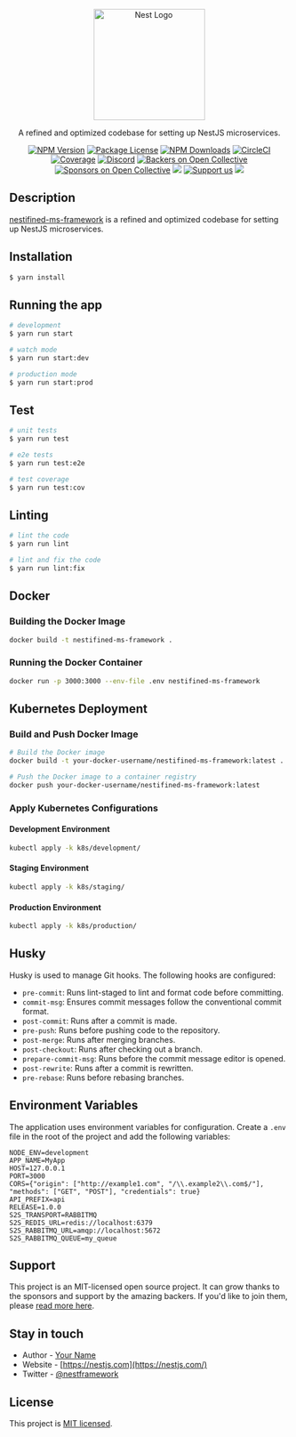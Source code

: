 <p align="center">
  <a href="http://nestjs.com/" target="blank"><img src="https://nestjs.com/img/logo-small.svg" width="200" alt="Nest Logo" /></a>
</p>

<p align="center">A refined and optimized codebase for setting up NestJS microservices.</p>
<p align="center">
<a href="https://www.npmjs.com/~nestjscore" target="_blank"><img src="https://img.shields.io/npm/v/@nestjs/core.svg" alt="NPM Version" /></a>
<a href="https://www.npmjs.com/~nestjscore" target="_blank"><img src="https://img.shields.io/npm/l/@nestjs/core.svg" alt="Package License" /></a>
<a href="https://www.npmjs.com/~nestjscore" target="_blank"><img src="https://img.shields.io/npm/dm/@nestjs/common.svg" alt="NPM Downloads" /></a>
<a href="https://circleci.com/gh/MRdevX/nestifined-ms-framework" target="_blank"><img src="https://img.shields.io/circleci/build/github/MRdevX/nestifined-ms-framework/master" alt="CircleCI" /></a>
<a href="https://coveralls.io/github/MRdevX/nestifined-ms-framework?branch=master" target="_blank"><img src="https://coveralls.io/repos/github/MRdevX/nestifined-ms-framework/badge.svg?branch=master#9" alt="Coverage" /></a>
<a href="https://discord.gg/G7Qnnhy" target="_blank"><img src="https://img.shields.io/badge/discord-online-brightgreen.svg" alt="Discord"/></a>
<a href="https://opencollective.com/nest#backer" target="_blank"><img src="https://opencollective.com/nest/backers/badge.svg" alt="Backers on Open Collective" /></a>
<a href="https://opencollective.com/nest#sponsor" target="_blank"><img src="https://opencollective.com/nest/sponsors/badge.svg" alt="Sponsors on Open Collective" /></a>
<a href="https://paypal.me/kamilmysliwiec" target="_blank"><img src="https://img.shields.io/badge/Donate-PayPal-ff3f59.svg"/></a>
<a href="https://opencollective.com/nest#sponsor" target="_blank"><img src="https://img.shields.io/badge/Support%20us-Open%20Collective-41B883.svg" alt="Support us"></a>
<a href="https://twitter.com/nestframework" target="_blank"><img src="https://img.shields.io/twitter/follow/nestframework.svg?style=social&label=Follow"></a>
</p>

## Description

[nestifined-ms-framework](https://github.com/MRdevX/nestifined-ms-framework) is a refined and optimized codebase for setting up NestJS microservices.

## Installation

```bash
$ yarn install
```

## Running the app

```bash
# development
$ yarn run start

# watch mode
$ yarn run start:dev

# production mode
$ yarn run start:prod
```

## Test

```bash
# unit tests
$ yarn run test

# e2e tests
$ yarn run test:e2e

# test coverage
$ yarn run test:cov
```

## Linting

```bash
# lint the code
$ yarn run lint

# lint and fix the code
$ yarn run lint:fix
```

## Docker

### Building the Docker Image

```bash
docker build -t nestifined-ms-framework .
```

### Running the Docker Container

```bash
docker run -p 3000:3000 --env-file .env nestifined-ms-framework
```

## Kubernetes Deployment

### Build and Push Docker Image

```bash
# Build the Docker image
docker build -t your-docker-username/nestifined-ms-framework:latest .

# Push the Docker image to a container registry
docker push your-docker-username/nestifined-ms-framework:latest
```

### Apply Kubernetes Configurations

#### Development Environment

```bash
kubectl apply -k k8s/development/
```

#### Staging Environment

```bash
kubectl apply -k k8s/staging/
```

#### Production Environment

```bash
kubectl apply -k k8s/production/
```

## Husky

Husky is used to manage Git hooks. The following hooks are configured:

- `pre-commit`: Runs lint-staged to lint and format code before committing.
- `commit-msg`: Ensures commit messages follow the conventional commit format.
- `post-commit`: Runs after a commit is made.
- `pre-push`: Runs before pushing code to the repository.
- `post-merge`: Runs after merging branches.
- `post-checkout`: Runs after checking out a branch.
- `prepare-commit-msg`: Runs before the commit message editor is opened.
- `post-rewrite`: Runs after a commit is rewritten.
- `pre-rebase`: Runs before rebasing branches.

## Environment Variables

The application uses environment variables for configuration. Create a `.env` file in the root of the project and add the following variables:

```env
NODE_ENV=development
APP_NAME=MyApp
HOST=127.0.0.1
PORT=3000
CORS={"origin": ["http://example1.com", "/\\.example2\\.com$/"], "methods": ["GET", "POST"], "credentials": true}
API_PREFIX=api
RELEASE=1.0.0
S2S_TRANSPORT=RABBITMQ
S2S_REDIS_URL=redis://localhost:6379
S2S_RABBITMQ_URL=amqp://localhost:5672
S2S_RABBITMQ_QUEUE=my_queue
```

## Support

This project is an MIT-licensed open source project. It can grow thanks to the sponsors and support by the amazing backers. If you'd like to join them, please [read more here](https://docs.nestjs.com/support).

## Stay in touch

- Author - [Your Name](https://github.com/MRdevX)
- Website - [https://nestjs.com](https://nestjs.com/)
- Twitter - [@nestframework](https://twitter.com/nestframework)

## License

This project is [MIT licensed](LICENSE).
